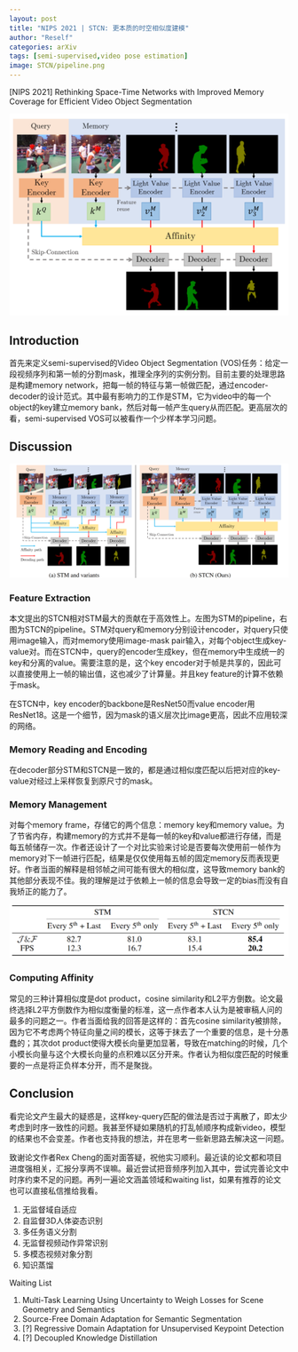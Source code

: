 ```yaml
---
layout: post
title: "NIPS 2021 | STCN: 更本质的时空相似度建模"
author: "Reself"
categories: arXiv
tags: [semi-supervised,video pose estimation]
image: STCN/pipeline.png
---
```



[NIPS 2021] Rethinking Space-Time Networks with Improved Memory Coverage for Efficient Video Object Segmentation

![](../assets/img/STCN/pipeline.png)

## Introduction

首先来定义semi-supervised的Video Object Segmentation (VOS)任务：给定一段视频序列和第一帧的分割mask，推理全序列的实例分割。目前主要的处理思路是构建memory network，把每一帧的特征与第一帧做匹配，通过encoder-decoder的设计范式。其中最有影响力的工作是STM，它为video中的每一个object的key建立memory bank，然后对每一帧产生query从而匹配。更高层次的看，semi-supervised VOS可以被看作一个少样本学习问题。

## Discussion

![](../assets/img/STCN/STM.png)

### Feature Extraction

本文提出的STCN相对STM最大的贡献在于高效性上。左图为STM的pipeline，右图为STCN的pipeline。STM对query和memory分别设计encoder，对query只使用image输入，而对memory使用image-mask pair输入，对每个object生成key-value对。而在STCN中，query的encoder生成key，但在memory中生成统一的key和分离的value。需要注意的是，这个key encoder对于帧是共享的，因此可以直接使用上一帧的输出值，这也减少了计算量。并且key feature的计算不依赖于mask。

在STCN中，key encoder的backbone是ResNet50而value encoder用ResNet18。这是一个细节，因为mask的语义层次比image更高，因此不应用较深的网络。

### Memory Reading and Encoding

在decoder部分STM和STCN是一致的，都是通过相似度匹配以后把对应的key-value对经过上采样恢复到原尺寸的mask。

### Memory Management

对每个memory frame，存储它的两个信息：memory key和memory value。为了节省内存，构建memory的方式并不是每一帧的key和value都进行存储，而是每五帧储存一次。作者还设计了一个对比实验来讨论是否要每次使用前一帧作为memory对下一帧进行匹配，结果是仅仅使用每五帧的固定memory反而表现更好。作者当面的解释是相邻帧之间可能有很大的相似度，这导致memory bank的其他部分表现不佳。我的理解是过于依赖上一帧的信息会导致一定的bias而没有自我矫正的能力了。

![](../assets/img/STCN/memory.png)

### Computing Affinity

常见的三种计算相似度是dot product，cosine similarity和L2平方倒数。论文最终选择L2平方倒数作为相似度衡量的标准，这一点作者本人认为是被审稿人问的最多的问题之一。作者当面给我的回答是这样的：首先cosine similarity被排除，因为它不考虑两个特征向量之间的模长，这等于抹去了一个重要的信息，是十分愚蠢的；其次dot product使得大模长向量更加显著，导致在matching的时候，几个小模长向量与这个大模长向量的点积难以区分开来。作者认为相似度匹配的时候重要的一点是将正负样本分开，而不是聚拢。

## Conclusion

看完论文产生最大的疑惑是，这样key-query匹配的做法是否过于离散了，即太少考虑到时序一致性的问题。我甚至怀疑如果随机的打乱帧顺序构成新video，模型的结果也不会变差。作者也支持我的想法，并在思考一些新思路去解决这一问题。

致谢论文作者Rex Cheng的面对面答疑，祝他实习顺利。最近读的论文都和项目进度强相关，汇报分享两不误嘛。最近尝试把音频序列加入其中，尝试完善论文中时序约束不足的问题。再列一遍论文涵盖领域和waiting list，如果有推荐的论文也可以直接私信推给我看。

1. 无监督域自适应
2. 自监督3D人体姿态识别
3. 多任务语义分割
4. 无监督视频动作异常识别
5. 多模态视频对象分割
6. 知识蒸馏

Waiting List

1. Multi-Task Learning Using Uncertainty to Weigh Losses for Scene Geometry and Semantics
2. Source-Free Domain Adaptation for Semantic Segmentation
3. [?] Regressive Domain Adaptation for Unsupervised Keypoint Detection
4. [?] Decoupled Knowledge Distillation